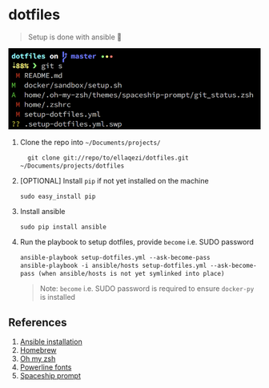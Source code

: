 # dotfiles
> Setup is done with ansible 🤖 

![zsh][zsh.png]

1. Clone the repo into `~/Documents/projects/`
	```
	  git clone git://repo/to/ellaqezi/dotfiles.git ~/Documents/projects/dotfiles
	```

1. [OPTIONAL] Install `pip` if not yet installed on the machine
	```
    sudo easy_install pip
	```

1. Install ansible
	```
    sudo pip install ansible
	```

1. Run the playbook to setup dotfiles, provide `become` i.e. SUDO password
	```
    ansible-playbook setup-dotfiles.yml --ask-become-pass
    ansible-playbook -i ansible/hosts setup-dotfiles.yml --ask-become-pass (when ansible/hosts is not yet symlinked into place)
	```
    > Note: `become` i.e. SUDO password is required to ensure `docker-py` is installed

## References
1. [Ansible installation]
1. [Homebrew]
1. [Oh my zsh]
1. [Powerline fonts]
1. [Spaceship prompt]

[Ansible installation]: http://docs.ansible.com/ansible/latest/intro_installation.html#latest-releases-via-pip
[Homebrew]: https://brew.sh/
[Oh my zsh]: https://github.com/robbyrussell/oh-my-zsh
[Powerline fonts]: https://github.com/powerline/fonts
[Spaceship prompt]: https://github.com/denysdovhan/spaceship-prompt
[zsh.png]: ./docs/zsh.png
